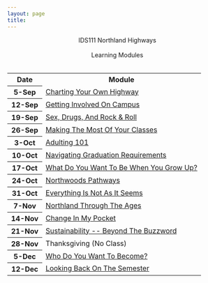 ```yaml
---
layout: page
title: 
---
```


<div class="main-explain-area jumbotron">
  <p align="center">IDS111 Northland Highways<br> <br>Learning Modules<br><br></p>
</div>


<table width="100%">
<tr><th width="18%">Date</th><th width="82%">Module</th></tr>

<tr><th>5-Sep</th><td><a href="modules/OwnHighway">Charting Your Own Highway</a></td></tr>
<tr><th>12-Sep</th><td><a href="modules/GetInvolved">Getting Involved On Campus</a></td></tr>
<tr><th>19-Sep</th><td><a href="modules/Health">Sex, Drugs, And Rock & Roll</a></td></tr>
<tr><th>26-Sep</th><td><a href="modules/Academics">Making The Most Of Your Classes</a></td></tr>
<tr><th>3-Oct</th><td><a href="modules/Adulting">Adulting 101</a></td></tr>
<tr><th>10-Oct</th><td><a href="modules/Advising">Navigating Graduation Requirements</a></td></tr>
<tr><th>17-Oct</th><td><a href="modules/Careers">What Do You Want To Be When You Grow Up?</a></td></tr>
<tr><th>24-Oct</th><td><a href="modules/Pathways">Northwoods Pathways</a></td></tr>
<tr><th>31-Oct</th><td><a href="modules/CriticalThinking">Everything Is Not As It Seems</a></td></tr>
<tr><th>7-Nov</th><td><a href="modules/NCHistory">Northland Through The Ages</a></td></tr>
<tr><th>14-Nov</th><td><a href="modules/Finances">Change In My Pocket</a></td></tr>
<tr><th>21-Nov</th><td><a href="modules/Sustainability">Sustainability -- Beyond The Buzzword</a></td></tr>
<tr><th>28-Nov</th><td>Thanksgiving (No Class)</td></tr>
<tr><th>5-Dec</th><td><a href="modules/Engagement">Who Do You Want To Become?</a></td></tr>
<tr><th>12-Dec</th><td><a href="modules/Final">Looking Back On The Semester</a></td></tr>
</table>

<!-- <tr><th>10-Oct</th><td><a href="modules/Diversity">Differences That Make A Difference</a></td></tr>
<tr><th>17-Oct</th><td><a href="modules/Careers">What Do You Want To Be When You Grow Up?</a></td></tr>
 -->

